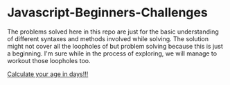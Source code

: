 # Javascript-Beginners-Challenges

The problems solved here in this repo are just for the basic understanding of different syntaxes and methods involved while solving. The solution might not cover all the loopholes of but problem solving because this is just a beginning. I'm sure while in the process of exploring, we will manage to workout those loopholes too.

[Calculate your age in days!!!](https://sacsam005.github.io/JavascriptBeginnersChallenges-Lev1/)
